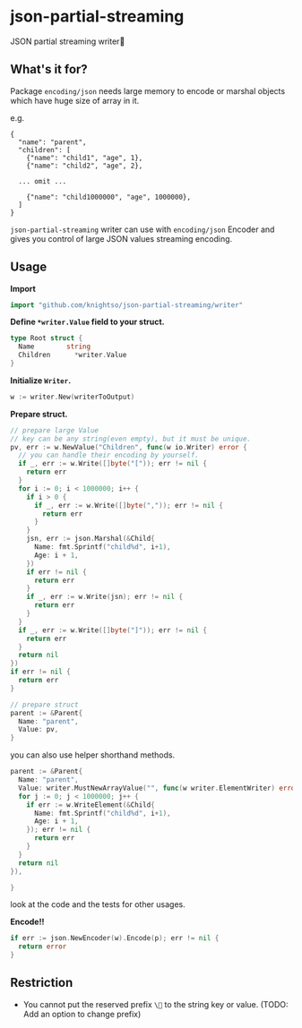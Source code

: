 # json-partial-streaming
JSON partial streaming writer🎏

## What's it for?

Package `encoding/json` needs large memory to encode or marshal objects which have huge size of array in it.

e.g.
```
{
  "name": "parent",
  "children": [
	{"name": "child1", "age", 1},
	{"name": "child2", "age", 2},

  ... omit ...

	{"name": "child1000000", "age", 1000000},
  ]
}
```

`json-partial-streaming` writer can use with `encoding/json` Encoder and gives you control of large JSON values  streaming encoding.

## Usage

**Import**

```go
import "github.com/knightso/json-partial-streaming/writer"
```

**Define `*writer.Value` field to your struct.**

```go
type Root struct {
  Name        string
  Children      *writer.Value
}
```

**Initialize `Writer`.**

```go
w := writer.New(writerToOutput)
```

**Prepare struct.**

```go
// prepare large Value
// key can be any string(even empty), but it must be unique.
pv, err := w.NewValue("Children", func(w io.Writer) error {
  // you can handle their encoding by yourself.
  if _, err := w.Write([]byte("[")); err != nil {
    return err
  }
  for i := 0; i < 1000000; i++ {
    if i > 0 {
      if _, err := w.Write([]byte(",")); err != nil {
        return err
      }
    }
    jsn, err := json.Marshal(&Child{
      Name: fmt.Sprintf("child%d", i+1),
      Age: i + 1,
    })
    if err != nil {
      return err
    }
    if _, err := w.Write(jsn); err != nil {
      return err
    }
  }
  if _, err := w.Write([]byte("]")); err != nil {
    return err
  }
  return nil
})
if err != nil {
  return err
}

// prepare struct
parent := &Parent{
  Name: "parent",
  Value: pv,
}
```

you can also use helper shorthand methods.

```go
parent := &Parent{
  Name: "parent",
  Value: writer.MustNewArrayValue("", func(w writer.ElementWriter) error {
  for j := 0; j < 1000000; j++ {
    if err := w.WriteElement(&Child{
      Name: fmt.Sprintf("child%d", i+1),
      Age: i + 1,
    }); err != nil {
      return err
    }
  }
  return nil
}),

}
```

look at the code and the tests for other usages.

**Encode!!**

```go
if err := json.NewEncoder(w).Encode(p); err != nil {
  return error
}
```

## Restriction

- You cannot put the reserved prefix `\🎏` to the string key or value.
(TODO: Add an option to change prefix)
